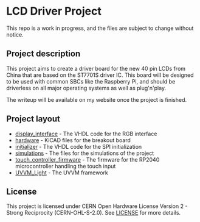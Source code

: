 # LCD Driver Project

This repo is a work in progress, and the files are subject to change without notice.

## Project description
This project aims to create a driver board for the new 40 pin LCDs from China that are based on the ST7701S driver IC. This board will be designed to be used with common SBCs like the Raspberry Pi, and should be driverless on all major operating systems as well as plug'n'play.

The writeup will be available on my website once the project is finished.

## Project layout
- [display_interface](display_interface/) - The VHDL code for the RGB interface
- [hardware](hardware/) - KiCAD files for the breakout board
- [initializer](initializer/) - The VHDL code for the SPI initialization
- [simulations](simulations/) - The files for the simulations of the project
- [touch_controller_firmware](touch_controller_firmware/) - The firmware for the RP2040 microcontroller handling the touch input
- [UVVM_Light](https://github.com/UVVM/UVVM_Light) - The UVVM framework

## License
This project is licensed under CERN Open Hardware License Version 2 - Strong Reciprocity (CERN-OHL-S-2.0). See [LICENSE](LICENSE) for more details.